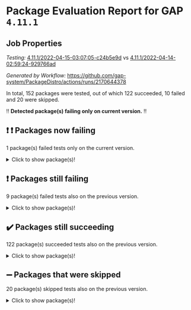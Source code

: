 # Package Evaluation Report for GAP `4.11.1`

## Job Properties

*Testing:* [4.11.1/2022-04-15-03:07:05-c24b5e9d](https://github.com/gap-system/PackageDistro/blob/data/reports/4.11.1/2022-04-15-03:07:05-c24b5e9d) vs [4.11.1/2022-04-14-02:59:24-929766ad](https://github.com/gap-system/PackageDistro/blob/data/reports/4.11.1/2022-04-14-02:59:24-929766ad)

*Generated by Workflow:* https://github.com/gap-system/PackageDistro/actions/runs/2170644378

In total, 152 packages were tested, out of which 122 succeeded, 10 failed and 20 were skipped.

:bangbang: **Detected package(s) failing only on current version.** :bangbang:

## :exclamation: :exclamation: Packages now failing

1 package(s) failed tests only on the current version.
<details> <summary>Click to show package(s)!</summary>

- semigroups 4.0.0 [(failure)](https://github.com/gap-system/PackageDistro/runs/6033638293?check_suite_focus=true) vs semigroups 4.0.0 [(success)](https://github.com/gap-system/PackageDistro/runs/6017779246?check_suite_focus=true) <br>
</details>

## :exclamation: Packages still failing

9 package(s) failed tests also on the previous version.
<details><summary>Click to show package(s)!</summary>

- fining 1.4.1 [(failure)](https://github.com/gap-system/PackageDistro/runs/6033635345?check_suite_focus=true)
- francy 1.2.4 [(failure)](https://github.com/gap-system/PackageDistro/runs/6033635510?check_suite_focus=true)
- hap 1.38 [(failure)](https://github.com/gap-system/PackageDistro/runs/6033635913?check_suite_focus=true)
- normalizinterface 1.3.2 [(failure)](https://github.com/gap-system/PackageDistro/runs/6033637418?check_suite_focus=true)
- packagemanager 1.2 [(failure)](https://github.com/gap-system/PackageDistro/runs/6033637582?check_suite_focus=true)
- recog 1.3.2 [(failure)](https://github.com/gap-system/PackageDistro/runs/6033638068?check_suite_focus=true)
- transgrp 3.6.1 [(failure)](https://github.com/gap-system/PackageDistro/runs/6033639080?check_suite_focus=true)
- unitlib 4.0.0 [(failure)](https://github.com/gap-system/PackageDistro/runs/6033639243?check_suite_focus=true)
- yangbaxter 0.9.0 [(failure)](https://github.com/gap-system/PackageDistro/runs/6033639490?check_suite_focus=true)
</details>

## :heavy_check_mark: Packages still succeeding

122 package(s) succeeded tests also on the previous version.
<details><summary>Click to show package(s)!</summary>

- ace 5.4 [(success)](https://github.com/gap-system/PackageDistro/runs/6033633885?check_suite_focus=true)
- aclib 1.3.2 [(success)](https://github.com/gap-system/PackageDistro/runs/6033633946?check_suite_focus=true)
- agt 0.2 [(success)](https://github.com/gap-system/PackageDistro/runs/6033633985?check_suite_focus=true)
- alnuth 3.2.1 [(success)](https://github.com/gap-system/PackageDistro/runs/6033634037?check_suite_focus=true)
- anupq 3.2.6 [(success)](https://github.com/gap-system/PackageDistro/runs/6033634073?check_suite_focus=true)
- atlasrep 2.1.2 [(success)](https://github.com/gap-system/PackageDistro/runs/6033634120?check_suite_focus=true)
- autodoc 2022.03.10 [(success)](https://github.com/gap-system/PackageDistro/runs/6033634156?check_suite_focus=true)
- automata 1.15 [(success)](https://github.com/gap-system/PackageDistro/runs/6033634196?check_suite_focus=true)
- automgrp 1.3.2 [(success)](https://github.com/gap-system/PackageDistro/runs/6033634228?check_suite_focus=true)
- autpgrp 1.10.2 [(success)](https://github.com/gap-system/PackageDistro/runs/6033634261?check_suite_focus=true)
- cap 2022.04-02 [(success)](https://github.com/gap-system/PackageDistro/runs/6033634306?check_suite_focus=true)
- caratinterface 2.3.3 [(success)](https://github.com/gap-system/PackageDistro/runs/6033634376?check_suite_focus=true)
- cddinterface 2020.06.24 [(success)](https://github.com/gap-system/PackageDistro/runs/6033634407?check_suite_focus=true)
- circle 1.6.4 [(success)](https://github.com/gap-system/PackageDistro/runs/6033634443?check_suite_focus=true)
- cohomolo 1.6.10 [(success)](https://github.com/gap-system/PackageDistro/runs/6033634468?check_suite_focus=true)
- congruence 1.2.3 [(success)](https://github.com/gap-system/PackageDistro/runs/6033634508?check_suite_focus=true)
- corelg 1.56 [(success)](https://github.com/gap-system/PackageDistro/runs/6033634544?check_suite_focus=true)
- crime 1.6 [(success)](https://github.com/gap-system/PackageDistro/runs/6033634590?check_suite_focus=true)
- crisp 1.4.5 [(success)](https://github.com/gap-system/PackageDistro/runs/6033634628?check_suite_focus=true)
- crypting 0.10 [(success)](https://github.com/gap-system/PackageDistro/runs/6033634686?check_suite_focus=true)
- cryst 4.1.24 [(success)](https://github.com/gap-system/PackageDistro/runs/6033634737?check_suite_focus=true)
- crystcat 1.1.9 [(success)](https://github.com/gap-system/PackageDistro/runs/6033634792?check_suite_focus=true)
- ctbllib 1.3.3 [(success)](https://github.com/gap-system/PackageDistro/runs/6033634840?check_suite_focus=true)
- cubefree 1.19 [(success)](https://github.com/gap-system/PackageDistro/runs/6033634881?check_suite_focus=true)
- curlinterface 2.2.2 [(success)](https://github.com/gap-system/PackageDistro/runs/6033634913?check_suite_focus=true)
- cvec 2.7.5 [(success)](https://github.com/gap-system/PackageDistro/runs/6033634972?check_suite_focus=true)
- datastructures 0.2.7 [(success)](https://github.com/gap-system/PackageDistro/runs/6033635005?check_suite_focus=true)
- deepthought 1.0.5 [(success)](https://github.com/gap-system/PackageDistro/runs/6033635047?check_suite_focus=true)
- design 1.7 [(success)](https://github.com/gap-system/PackageDistro/runs/6033635085?check_suite_focus=true)
- difsets 2.3.1 [(success)](https://github.com/gap-system/PackageDistro/runs/6033635122?check_suite_focus=true)
- digraphs 1.5.2 [(success)](https://github.com/gap-system/PackageDistro/runs/6033635156?check_suite_focus=true)
- edim 1.3.5 [(success)](https://github.com/gap-system/PackageDistro/runs/6033635187?check_suite_focus=true)
- example 4.3.0 [(success)](https://github.com/gap-system/PackageDistro/runs/6033635220?check_suite_focus=true)
- factint 1.6.3 [(success)](https://github.com/gap-system/PackageDistro/runs/6033635257?check_suite_focus=true)
- ferret 1.0.7 [(success)](https://github.com/gap-system/PackageDistro/runs/6033635290?check_suite_focus=true)
- fga 1.4.0 [(success)](https://github.com/gap-system/PackageDistro/runs/6033635316?check_suite_focus=true)
- float 1.0.3 [(success)](https://github.com/gap-system/PackageDistro/runs/6033635365?check_suite_focus=true)
- format 1.4.3 [(success)](https://github.com/gap-system/PackageDistro/runs/6033635391?check_suite_focus=true)
- forms 1.2.7 [(success)](https://github.com/gap-system/PackageDistro/runs/6033635420?check_suite_focus=true)
- fplsa 1.2.5 [(success)](https://github.com/gap-system/PackageDistro/runs/6033635455?check_suite_focus=true)
- fr 2.4.8 [(success)](https://github.com/gap-system/PackageDistro/runs/6033635481?check_suite_focus=true)
- fwtree 1.3 [(success)](https://github.com/gap-system/PackageDistro/runs/6033635531?check_suite_focus=true)
- gbnp 1.0.5 [(success)](https://github.com/gap-system/PackageDistro/runs/6033635554?check_suite_focus=true)
- generalizedmorphismsforcap 2022.03-03 [(success)](https://github.com/gap-system/PackageDistro/runs/6033635581?check_suite_focus=true)
- genss 1.6.6 [(success)](https://github.com/gap-system/PackageDistro/runs/6033635613?check_suite_focus=true)
- gradedringforhomalg 2022.03-01 [(success)](https://github.com/gap-system/PackageDistro/runs/6033635639?check_suite_focus=true)
- grape 4.8.5 [(success)](https://github.com/gap-system/PackageDistro/runs/6033635678?check_suite_focus=true)
- groupoids 1.69 [(success)](https://github.com/gap-system/PackageDistro/runs/6033635745?check_suite_focus=true)
- grpconst 2.6.2 [(success)](https://github.com/gap-system/PackageDistro/runs/6033635768?check_suite_focus=true)
- guarana 0.96.3 [(success)](https://github.com/gap-system/PackageDistro/runs/6033635807?check_suite_focus=true)
- guava 3.15 [(success)](https://github.com/gap-system/PackageDistro/runs/6033635846?check_suite_focus=true)
- hapcryst 0.1.14 [(success)](https://github.com/gap-system/PackageDistro/runs/6033636016?check_suite_focus=true)
- hecke 1.5.3 [(success)](https://github.com/gap-system/PackageDistro/runs/6033636089?check_suite_focus=true)
- help 3.5 [(success)](https://github.com/gap-system/PackageDistro/runs/6033636171?check_suite_focus=true)
- idrel 2.43 [(success)](https://github.com/gap-system/PackageDistro/runs/6033636255?check_suite_focus=true)
- images 1.3.1 [(success)](https://github.com/gap-system/PackageDistro/runs/6033636353?check_suite_focus=true)
- intpic 0.2.4 [(success)](https://github.com/gap-system/PackageDistro/runs/6033636435?check_suite_focus=true)
- io 4.7.2 [(success)](https://github.com/gap-system/PackageDistro/runs/6033636486?check_suite_focus=true)
- irredsol 1.4.3 [(success)](https://github.com/gap-system/PackageDistro/runs/6033636527?check_suite_focus=true)
- json 2.1.0 [(success)](https://github.com/gap-system/PackageDistro/runs/6033636567?check_suite_focus=true)
- jupyterkernel 1.4.1 [(success)](https://github.com/gap-system/PackageDistro/runs/6033636605?check_suite_focus=true)
- jupyterviz 1.5.1 [(success)](https://github.com/gap-system/PackageDistro/runs/6033636636?check_suite_focus=true)
- kan 1.34 [(success)](https://github.com/gap-system/PackageDistro/runs/6033636680?check_suite_focus=true)
- kbmag 1.5.9 [(success)](https://github.com/gap-system/PackageDistro/runs/6033636712?check_suite_focus=true)
- laguna 3.9.4 [(success)](https://github.com/gap-system/PackageDistro/runs/6033636750?check_suite_focus=true)
- liealgdb 2.2.1 [(success)](https://github.com/gap-system/PackageDistro/runs/6033636774?check_suite_focus=true)
- liepring 2.6 [(success)](https://github.com/gap-system/PackageDistro/runs/6033636821?check_suite_focus=true)
- liering 2.4.2 [(success)](https://github.com/gap-system/PackageDistro/runs/6033636854?check_suite_focus=true)
- linearalgebraforcap 2022.04-02 [(success)](https://github.com/gap-system/PackageDistro/runs/6033636896?check_suite_focus=true)
- loops 3.4.1 [(success)](https://github.com/gap-system/PackageDistro/runs/6033636949?check_suite_focus=true)
- lpres 1.0.3 [(success)](https://github.com/gap-system/PackageDistro/runs/6033636983?check_suite_focus=true)
- majoranaalgebras 1.4 [(success)](https://github.com/gap-system/PackageDistro/runs/6033637032?check_suite_focus=true)
- mapclass 1.4.5 [(success)](https://github.com/gap-system/PackageDistro/runs/6033637076?check_suite_focus=true)
- matgrp 0.64 [(success)](https://github.com/gap-system/PackageDistro/runs/6033637114?check_suite_focus=true)
- modisom 2.5.1 [(success)](https://github.com/gap-system/PackageDistro/runs/6033637155?check_suite_focus=true)
- modulepresentationsforcap 2022.03-02 [(success)](https://github.com/gap-system/PackageDistro/runs/6033637195?check_suite_focus=true)
- monoidalcategories 2022.03-02 [(success)](https://github.com/gap-system/PackageDistro/runs/6033637242?check_suite_focus=true)
- nconvex 2020.11-04 [(success)](https://github.com/gap-system/PackageDistro/runs/6033637285?check_suite_focus=true)
- nilmat 1.4.1 [(success)](https://github.com/gap-system/PackageDistro/runs/6033637333?check_suite_focus=true)
- nock 1.5 [(success)](https://github.com/gap-system/PackageDistro/runs/6033637369?check_suite_focus=true)
- nq 2.5.8 [(success)](https://github.com/gap-system/PackageDistro/runs/6033637454?check_suite_focus=true)
- numericalsgps 1.3.0 [(success)](https://github.com/gap-system/PackageDistro/runs/6033637487?check_suite_focus=true)
- openmath 11.5.0 [(success)](https://github.com/gap-system/PackageDistro/runs/6033637512?check_suite_focus=true)
- orb 4.8.4 [(success)](https://github.com/gap-system/PackageDistro/runs/6033637542?check_suite_focus=true)
- patternclass 2.4.2 [(success)](https://github.com/gap-system/PackageDistro/runs/6033637608?check_suite_focus=true)
- permut 2.0.4 [(success)](https://github.com/gap-system/PackageDistro/runs/6033637638?check_suite_focus=true)
- polenta 1.3.10 [(success)](https://github.com/gap-system/PackageDistro/runs/6033637665?check_suite_focus=true)
- polymaking 0.8.6 [(success)](https://github.com/gap-system/PackageDistro/runs/6033637702?check_suite_focus=true)
- primgrp 3.4.1 [(success)](https://github.com/gap-system/PackageDistro/runs/6033637744?check_suite_focus=true)
- profiling 2.5.0 [(success)](https://github.com/gap-system/PackageDistro/runs/6033637777?check_suite_focus=true)
- qpa 1.33 [(success)](https://github.com/gap-system/PackageDistro/runs/6033637826?check_suite_focus=true)
- quagroup 1.8.3 [(success)](https://github.com/gap-system/PackageDistro/runs/6033637873?check_suite_focus=true)
- radiroot 2.9 [(success)](https://github.com/gap-system/PackageDistro/runs/6033637922?check_suite_focus=true)
- rcwa 4.6.4 [(success)](https://github.com/gap-system/PackageDistro/runs/6033637965?check_suite_focus=true)
- rds 1.8 [(success)](https://github.com/gap-system/PackageDistro/runs/6033638011?check_suite_focus=true)
- repndecomp 1.2.1 [(success)](https://github.com/gap-system/PackageDistro/runs/6033638110?check_suite_focus=true)
- repsn 3.1.0 [(success)](https://github.com/gap-system/PackageDistro/runs/6033638156?check_suite_focus=true)
- resclasses 4.7.2 [(success)](https://github.com/gap-system/PackageDistro/runs/6033638210?check_suite_focus=true)
- scscp 2.3.1 [(success)](https://github.com/gap-system/PackageDistro/runs/6033638253?check_suite_focus=true)
- sglppow 2.2 [(success)](https://github.com/gap-system/PackageDistro/runs/6033638342?check_suite_focus=true)
- sgpviz 0.999.5 [(success)](https://github.com/gap-system/PackageDistro/runs/6033638388?check_suite_focus=true)
- simpcomp 2.1.14 [(success)](https://github.com/gap-system/PackageDistro/runs/6033638443?check_suite_focus=true)
- singular 2020.12.18 [(success)](https://github.com/gap-system/PackageDistro/runs/6033638481?check_suite_focus=true)
- sla 1.5.3 [(success)](https://github.com/gap-system/PackageDistro/runs/6033638541?check_suite_focus=true)
- smallgrp 1.5 [(success)](https://github.com/gap-system/PackageDistro/runs/6033638587?check_suite_focus=true)
- smallsemi 0.6.13 [(success)](https://github.com/gap-system/PackageDistro/runs/6033638628?check_suite_focus=true)
- sonata 2.9.3 [(success)](https://github.com/gap-system/PackageDistro/runs/6033638679?check_suite_focus=true)
- sophus 1.25 [(success)](https://github.com/gap-system/PackageDistro/runs/6033638718?check_suite_focus=true)
- spinsym 1.5.2 [(success)](https://github.com/gap-system/PackageDistro/runs/6033638803?check_suite_focus=true)
- symbcompcc 1.3.2 [(success)](https://github.com/gap-system/PackageDistro/runs/6033638875?check_suite_focus=true)
- thelma 1.3 [(success)](https://github.com/gap-system/PackageDistro/runs/6033638920?check_suite_focus=true)
- tomlib 1.2.9 [(success)](https://github.com/gap-system/PackageDistro/runs/6033638966?check_suite_focus=true)
- toric 1.9.5 [(success)](https://github.com/gap-system/PackageDistro/runs/6033639022?check_suite_focus=true)
- ugaly 4.0.2 [(success)](https://github.com/gap-system/PackageDistro/runs/6033639137?check_suite_focus=true)
- unipot 1.5 [(success)](https://github.com/gap-system/PackageDistro/runs/6033639192?check_suite_focus=true)
- utils 0.72 [(success)](https://github.com/gap-system/PackageDistro/runs/6033639284?check_suite_focus=true)
- uuid 0.7 [(success)](https://github.com/gap-system/PackageDistro/runs/6033639321?check_suite_focus=true)
- walrus 0.9991 [(success)](https://github.com/gap-system/PackageDistro/runs/6033639363?check_suite_focus=true)
- wedderga 4.10.1 [(success)](https://github.com/gap-system/PackageDistro/runs/6033639400?check_suite_focus=true)
- xmod 2.86 [(success)](https://github.com/gap-system/PackageDistro/runs/6033639435?check_suite_focus=true)
- xmodalg 1.18 [(success)](https://github.com/gap-system/PackageDistro/runs/6033639466?check_suite_focus=true)
- zeromqinterface 0.13 [(success)](https://github.com/gap-system/PackageDistro/runs/6033639525?check_suite_focus=true)
</details>

## :heavy_minus_sign: Packages that were skipped

20 package(s) skipped tests also on the previous version.
<details><summary>Click to show package(s)!</summary>

- 4ti2interface 2022.03-01 [(skipped)](https://github.com/gap-system/PackageDistro/runs/6033593846?check_suite_focus=true)
- browse 1.8.14 [(skipped)](https://github.com/gap-system/PackageDistro/runs/6033593846?check_suite_focus=true)
- examplesforhomalg 2022.03-01 [(skipped)](https://github.com/gap-system/PackageDistro/runs/6033593846?check_suite_focus=true)
- gapdoc 1.6.5 [(skipped)](https://github.com/gap-system/PackageDistro/runs/6033593846?check_suite_focus=true)
- gauss 2022.03-01 [(skipped)](https://github.com/gap-system/PackageDistro/runs/6033593846?check_suite_focus=true)
- gaussforhomalg 2022.03-01 [(skipped)](https://github.com/gap-system/PackageDistro/runs/6033593846?check_suite_focus=true)
- gradedmodules 2022.03-01 [(skipped)](https://github.com/gap-system/PackageDistro/runs/6033593846?check_suite_focus=true)
- homalg 2022.03-01 [(skipped)](https://github.com/gap-system/PackageDistro/runs/6033593846?check_suite_focus=true)
- homalgtocas 2022.03-01 [(skipped)](https://github.com/gap-system/PackageDistro/runs/6033593846?check_suite_focus=true)
- io_forhomalg 2022.03-01 [(skipped)](https://github.com/gap-system/PackageDistro/runs/6033593846?check_suite_focus=true)
- itc 1.5.1 [(skipped)](https://github.com/gap-system/PackageDistro/runs/6033593846?check_suite_focus=true)
- localizeringforhomalg 2022.03-01 [(skipped)](https://github.com/gap-system/PackageDistro/runs/6033593846?check_suite_focus=true)
- matricesforhomalg 2022.03-02 [(skipped)](https://github.com/gap-system/PackageDistro/runs/6033593846?check_suite_focus=true)
- modules 2022.03-01 [(skipped)](https://github.com/gap-system/PackageDistro/runs/6033593846?check_suite_focus=true)
- polycyclic 2.16 [(skipped)](https://github.com/gap-system/PackageDistro/runs/6033593846?check_suite_focus=true)
- ringsforhomalg 2022.03-01 [(skipped)](https://github.com/gap-system/PackageDistro/runs/6033593846?check_suite_focus=true)
- sco 2022.03-01 [(skipped)](https://github.com/gap-system/PackageDistro/runs/6033593846?check_suite_focus=true)
- toolsforhomalg 2022.04-01 [(skipped)](https://github.com/gap-system/PackageDistro/runs/6033593846?check_suite_focus=true)
- toricvarieties 2022.03.23 [(skipped)](https://github.com/gap-system/PackageDistro/runs/6033593846?check_suite_focus=true)
- xgap 4.31 [(skipped)](https://github.com/gap-system/PackageDistro/runs/6033593846?check_suite_focus=true)
</details>

